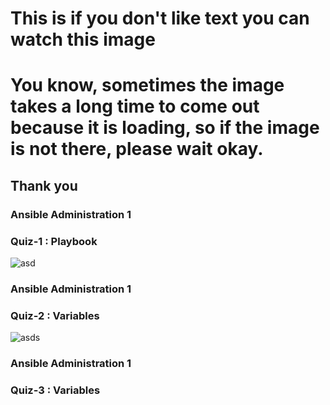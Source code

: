 # This is if you don't like text you can watch this image

# You know, sometimes the image takes a long time to come out because it is loading, so if the image is not there, please wait okay.

## Thank you

### Ansible Administration 1

### Quiz-1 : Playbook

![asd](https://github.com/slayerx-ekx/Linux-Ansible/assets/155826497/f46fd59e-2629-4533-8910-91e3f2ed6478)

### Ansible Administration 1

### Quiz-2 : Variables

![asds](https://github.com/slayerx-ekx/Linux-Ansible/assets/155826497/a921df24-9fa1-4961-a922-bc4a2d37e6f3)

### Ansible Administration 1

### Quiz-3 : Variables
